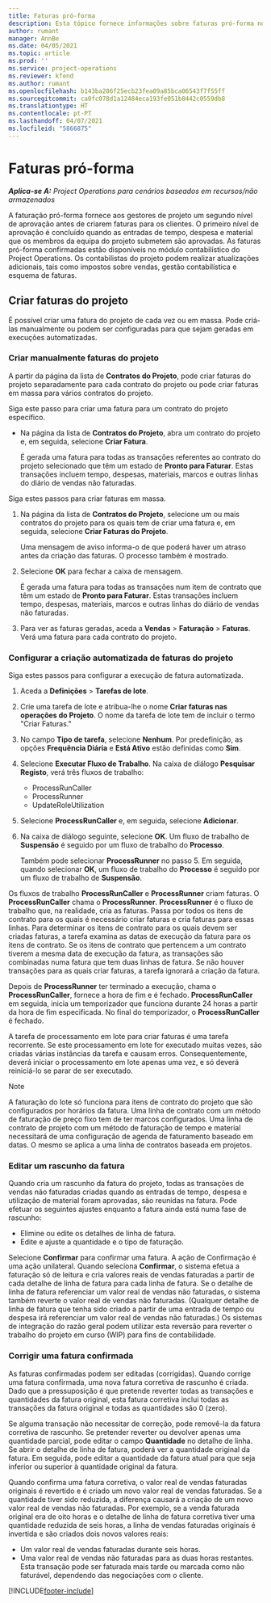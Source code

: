 ```yaml
---
title: Faturas pró-forma
description: Esta tópico fornece informações sobre faturas pró-forma no Project Operations.
author: rumant
manager: AnnBe
ms.date: 04/05/2021
ms.topic: article
ms.prod: ''
ms.service: project-operations
ms.reviewer: kfend
ms.author: rumant
ms.openlocfilehash: b143ba286f25ecb23fea09a85bca06543f7f55ff
ms.sourcegitcommit: ca0fc078d1a12484eca193fe051b8442c0559db8
ms.translationtype: HT
ms.contentlocale: pt-PT
ms.lasthandoff: 04/07/2021
ms.locfileid: "5866875"
---
```

# <a name="proforma-invoices"></a>Faturas pró-forma

_**Aplica-se A:** Project Operations para cenários baseados em recursos/não armazenados_

A faturação pró-forma fornece aos gestores de projeto um segundo nível de aprovação antes de criarem faturas para os clientes. O primeiro nível de aprovação é concluído quando as entradas de tempo, despesa e material que os membros da equipa do projeto submetem são aprovadas. As faturas pró-forma confirmadas estão disponíveis no módulo contabilístico do Project Operations. Os contabilistas do projeto podem realizar atualizações adicionais, tais como impostos sobre vendas, gestão contabilística e esquema de faturas.


## <a name="creating-project-invoices"></a>Criar faturas do projeto

É possível criar uma fatura do projeto de cada vez ou em massa. Pode criá-las manualmente ou podem ser configuradas para que sejam geradas em execuções automatizadas.

### <a name="manually-create-project-invoices"></a>Criar manualmente faturas do projeto 

A partir da página da lista de **Contratos do Projeto**, pode criar faturas do projeto separadamente para cada contrato do projeto ou pode criar faturas em massa para vários contratos do projeto.

Siga este passo para criar uma fatura para um contrato do projeto específico.

- Na página da lista de **Contratos do Projeto**, abra um contrato do projeto e, em seguida, selecione **Criar Fatura**.

    É gerada uma fatura para todas as transações referentes ao contrato do projeto selecionado que têm um estado de **Pronto para Faturar**. Estas transações incluem tempo, despesas, materiais, marcos e outras linhas do diário de vendas não faturadas.

Siga estes passos para criar faturas em massa.

1. Na página da lista de **Contratos do Projeto**, selecione um ou mais contratos do projeto para os quais tem de criar uma fatura e, em seguida, selecione **Criar Faturas do Projeto**.

    Uma mensagem de aviso informa-o de que poderá haver um atraso antes da criação das faturas. O processo também é mostrado.

2. Selecione **OK** para fechar a caixa de mensagem.

    É gerada uma fatura para todas as transações num item de contrato que têm um estado de **Pronto para Faturar**. Estas transações incluem tempo, despesas, materiais, marcos e outras linhas do diário de vendas não faturadas.

3. Para ver as faturas geradas, aceda a **Vendas** \> **Faturação** \> **Faturas**. Verá uma fatura para cada contrato do projeto.

### <a name="set-up-automated-creation-of-project-invoices"></a>Configurar a criação automatizada de faturas do projeto 

Siga estes passos para configurar a execução de fatura automatizada.

1. Aceda a **Definições** \> **Tarefas de lote**.
2. Crie uma tarefa de lote e atribua-lhe o nome **Criar faturas nas operações do Projeto**. O nome da tarefa de lote tem de incluir o termo "Criar Faturas."
3. No campo **Tipo de tarefa**, selecione **Nenhum**. Por predefinição, as opções **Frequência Diária** e **Está Ativo** estão definidas como **Sim**.
4. Selecione **Executar Fluxo de Trabalho**. Na caixa de diálogo **Pesquisar Registo**, verá três fluxos de trabalho:

    - ProcessRunCaller
    - ProcessRunner
    - UpdateRoleUtilization

5. Selecione **ProcessRunCaller** e, em seguida, selecione **Adicionar**.
6. Na caixa de diálogo seguinte, selecione **OK**. Um fluxo de trabalho de **Suspensão** é seguido por um fluxo de trabalho do **Processo**.

    Também pode selecionar **ProcessRunner** no passo 5. Em seguida, quando selecionar **OK**, um fluxo de trabalho do **Processo** é seguido por um fluxo de trabalho de **Suspensão**.

Os fluxos de trabalho **ProcessRunCaller** e **ProcessRunner** criam faturas. O **ProcessRunCaller** chama o **ProcessRunner**. **ProcessRunner** é o fluxo de trabalho que, na realidade, cria as faturas. Passa por todos os itens de contrato para os quais é necessário criar faturas e cria faturas para essas linhas. Para determinar os itens de contrato para os quais devem ser criadas faturas, a tarefa examina as datas de execução da fatura para os itens de contrato. Se os itens de contrato que pertencem a um contrato tiverem a mesma data de execução da fatura, as transações são combinadas numa fatura que tem duas linhas de fatura. Se não houver transações para as quais criar faturas, a tarefa ignorará a criação da fatura.

Depois de **ProcessRunner** ter terminado a execução, chama o **ProcessRunCaller**, fornece a hora de fim e é fechado. **ProcessRunCaller** em seguida, inicia um temporizador que funciona durante 24 horas a partir da hora de fim especificada. No final do temporizador, o **ProcessRunCaller** é fechado.

A tarefa de processamento em lote para criar faturas é uma tarefa recorrente. Se este processamento em lote for executado muitas vezes, são criadas várias instâncias da tarefa e causam erros. Consequentemente, deverá iniciar o processamento em lote apenas uma vez, e só deverá reiniciá-lo se parar de ser executado.

> [!NOTE]
> A faturação do lote só funciona para itens de contrato do projeto que são configurados por horários da fatura. Uma linha de contrato com um método de faturação de preço fixo tem de ter marcos configurados. Uma linha de contrato de projeto com um método de faturação de tempo e material necessitará de uma configuração de agenda de faturamento baseado em datas. O mesmo se aplica a uma linha de contratos baseada em projetos.      
 
### <a name="edit-a-draft-invoice"></a>Editar um rascunho da fatura

Quando cria um rascunho da fatura do projeto, todas as transações de vendas não faturadas criadas quando as entradas de tempo, despesa e utilização de material foram aprovadas, são reunidas na fatura. Pode efetuar os seguintes ajustes enquanto a fatura ainda está numa fase de rascunho:

- Elimine ou edite os detalhes de linha de fatura.
- Edite e ajuste a quantidade e o tipo de faturação.

Selecione **Confirmar** para confirmar uma fatura. A ação de Confirmação é uma ação unilateral. Quando seleciona **Confirmar**, o sistema efetua a faturação só de leitura e cria valores reais de vendas faturadas a partir de cada detalhe de linha de fatura para cada linha de fatura. Se o detalhe de linha de fatura referenciar um valor real de vendas não faturadas, o sistema também reverte o valor real de vendas não faturadas. (Qualquer detalhe de linha de fatura que tenha sido criado a partir de uma entrada de tempo ou despesa irá referenciar um valor real de vendas não faturadas.) Os sistemas de integração do razão geral podem utilizar esta reversão para reverter o trabalho do projeto em curso (WIP) para fins de contabilidade.

### <a name="correct-a-confirmed-invoice"></a>Corrigir uma fatura confirmada

As faturas confirmadas podem ser editadas (corrigidas). Quando corrige uma fatura confirmada, uma nova fatura corretiva de rascunho é criada. Dado que a pressuposição é que pretende reverter todas as transações e quantidades da fatura original, esta fatura corretiva inclui todas as transações da fatura original e todas as quantidades são 0 (zero).

Se alguma transação não necessitar de correção, pode removê-la da fatura corretiva de rascunho. Se pretender reverter ou devolver apenas uma quantidade parcial, pode editar o campo **Quantidade** no detalhe de linha. Se abrir o detalhe de linha de fatura, poderá ver a quantidade original da fatura. Em seguida, pode editar a quantidade da fatura atual para que seja inferior ou superior à quantidade original da fatura.

Quando confirma uma fatura corretiva, o valor real de vendas faturadas originais é revertido e é criado um novo valor real de vendas faturadas. Se a quantidade tiver sido reduzida, a diferença causará a criação de um novo valor real de vendas não faturadas. Por exemplo, se a venda faturada original era de oito horas e o detalhe de linha de fatura corretiva tiver uma quantidade reduzida de seis horas, a linha de vendas faturadas originais é invertida e são criados dois novos valores reais:

- Um valor real de vendas faturadas durante seis horas.
- Uma valor real de vendas não faturadas para as duas horas restantes. Esta transação pode ser faturada mais tarde ou marcada como não faturável, dependendo das negociações com o cliente.


[!INCLUDE[footer-include](../includes/footer-banner.md)]
